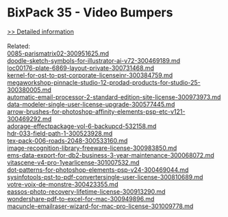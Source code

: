 # BixPack 35 - Video Bumpers
[>> Detailed information](https://secure.shareit.com/shareit/product.html?productid=300978280&affiliateid=200057808)<br/><br/>Related:
<br />[0085-parismatrix02-300951625.md](https://github.com/downloadplanet/downloadplanet/blob/main/0085-parismatrix02-300951625.md)<br />[doodle-sketch-symbols-for-illustrator-ai-v72-300469189.md](https://github.com/downloadplanet/downloadplanet/blob/main/doodle-sketch-symbols-for-illustrator-ai-v72-300469189.md)<br />[loc00176-plate-6869-layout-private-300731468.md](https://github.com/downloadplanet/downloadplanet/blob/main/loc00176-plate-6869-layout-private-300731468.md)<br />[kernel-for-ost-to-pst-corporate-licenseinr-300384759.md](https://github.com/downloadplanet/downloadplanet/blob/main/kernel-for-ost-to-pst-corporate-licenseinr-300384759.md)<br />[megaworkshop-pinnacle-studio-12-prodad-products-for-studio-25-300380005.md](https://github.com/downloadplanet/downloadplanet/blob/main/megaworkshop-pinnacle-studio-12-prodad-products-for-studio-25-300380005.md)<br />[automatic-email-processor-2-standard-edition-site-license-300973973.md](https://github.com/downloadplanet/downloadplanet/blob/main/automatic-email-processor-2-standard-edition-site-license-300973973.md)<br />[data-modeler-single-user-license-upgrade-300577445.md](https://github.com/downloadplanet/downloadplanet/blob/main/data-modeler-single-user-license-upgrade-300577445.md)<br />[arrow-brushes-for-photoshop-affinity-elements-psp-etc-v121-300469292.md](https://github.com/downloadplanet/downloadplanet/blob/main/arrow-brushes-for-photoshop-affinity-elements-psp-etc-v121-300469292.md)<br />[adorage-effectpackage-vol-6-backupcd-532158.md](https://github.com/downloadplanet/downloadplanet/blob/main/adorage-effectpackage-vol-6-backupcd-532158.md)<br />[hdr-033-field-path-1-300523928.md](https://github.com/downloadplanet/downloadplanet/blob/main/hdr-033-field-path-1-300523928.md)<br />[tex-pack-006-roads-2048-300533160.md](https://github.com/downloadplanet/downloadplanet/blob/main/tex-pack-006-roads-2048-300533160.md)<br />[image-recognition-library-freeware-license-300983850.md](https://github.com/downloadplanet/downloadplanet/blob/main/image-recognition-library-freeware-license-300983850.md)<br />[ems-data-export-for-db2-business-3-year-maintenance-300068072.md](https://github.com/downloadplanet/downloadplanet/blob/main/ems-data-export-for-db2-business-3-year-maintenance-300068072.md)<br />[vitascene-v4-pro-1yearlicense-301007532.md](https://github.com/downloadplanet/downloadplanet/blob/main/vitascene-v4-pro-1yearlicense-301007532.md)<br />[dot-patterns-for-photoshop-elements-psp-v24-300469044.md](https://github.com/downloadplanet/downloadplanet/blob/main/dot-patterns-for-photoshop-elements-psp-v24-300469044.md)<br />[sysinfotools-pst-to-pdf-convertersingle-user-license-300810689.md](https://github.com/downloadplanet/downloadplanet/blob/main/sysinfotools-pst-to-pdf-convertersingle-user-license-300810689.md)<br />[votre-voix-de-monstre-300423355.md](https://github.com/downloadplanet/downloadplanet/blob/main/votre-voix-de-monstre-300423355.md)<br />[eassos-photo-recovery-lifetime-license-300913290.md](https://github.com/downloadplanet/downloadplanet/blob/main/eassos-photo-recovery-lifetime-license-300913290.md)<br />[wondershare-pdf-to-excel-for-mac-300949896.md](https://github.com/downloadplanet/downloadplanet/blob/main/wondershare-pdf-to-excel-for-mac-300949896.md)<br />[macuncle-emailraser-wizard-for-mac-pro-license-301009778.md](https://github.com/downloadplanet/downloadplanet/blob/main/macuncle-emailraser-wizard-for-mac-pro-license-301009778.md)